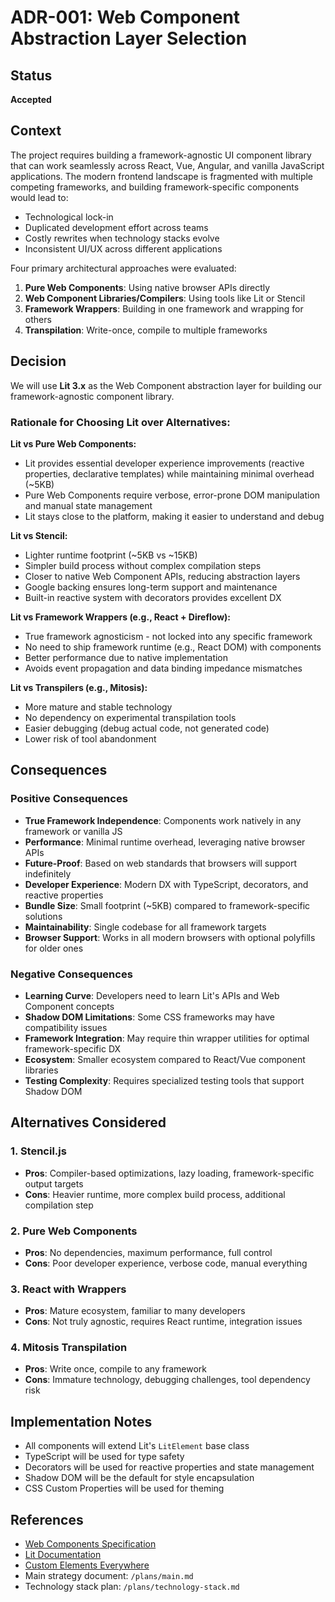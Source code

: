 # ADR-001: Web Component Abstraction Layer Selection

## Status
**Accepted**

## Context
The project requires building a framework-agnostic UI component library that can work seamlessly across React, Vue, Angular, and vanilla JavaScript applications. The modern frontend landscape is fragmented with multiple competing frameworks, and building framework-specific components would lead to:
- Technological lock-in
- Duplicated development effort across teams
- Costly rewrites when technology stacks evolve
- Inconsistent UI/UX across different applications

Four primary architectural approaches were evaluated:
1. **Pure Web Components**: Using native browser APIs directly
2. **Web Component Libraries/Compilers**: Using tools like Lit or Stencil
3. **Framework Wrappers**: Building in one framework and wrapping for others
4. **Transpilation**: Write-once, compile to multiple frameworks

## Decision
We will use **Lit 3.x** as the Web Component abstraction layer for building our framework-agnostic component library.

### Rationale for Choosing Lit over Alternatives:

**Lit vs Pure Web Components:**
- Lit provides essential developer experience improvements (reactive properties, declarative templates) while maintaining minimal overhead (~5KB)
- Pure Web Components require verbose, error-prone DOM manipulation and manual state management
- Lit stays close to the platform, making it easier to understand and debug

**Lit vs Stencil:**
- Lighter runtime footprint (~5KB vs ~15KB)
- Simpler build process without complex compilation steps
- Closer to native Web Component APIs, reducing abstraction layers
- Google backing ensures long-term support and maintenance
- Built-in reactive system with decorators provides excellent DX

**Lit vs Framework Wrappers (e.g., React + Direflow):**
- True framework agnosticism - not locked into any specific framework
- No need to ship framework runtime (e.g., React DOM) with components
- Better performance due to native implementation
- Avoids event propagation and data binding impedance mismatches

**Lit vs Transpilers (e.g., Mitosis):**
- More mature and stable technology
- No dependency on experimental transpilation tools
- Easier debugging (debug actual code, not generated code)
- Lower risk of tool abandonment

## Consequences

### Positive Consequences
- **True Framework Independence**: Components work natively in any framework or vanilla JS
- **Performance**: Minimal runtime overhead, leveraging native browser APIs
- **Future-Proof**: Based on web standards that browsers will support indefinitely
- **Developer Experience**: Modern DX with TypeScript, decorators, and reactive properties
- **Bundle Size**: Small footprint (~5KB) compared to framework-specific solutions
- **Maintainability**: Single codebase for all framework targets
- **Browser Support**: Works in all modern browsers with optional polyfills for older ones

### Negative Consequences
- **Learning Curve**: Developers need to learn Lit's APIs and Web Component concepts
- **Shadow DOM Limitations**: Some CSS frameworks may have compatibility issues
- **Framework Integration**: May require thin wrapper utilities for optimal framework-specific DX
- **Ecosystem**: Smaller ecosystem compared to React/Vue component libraries
- **Testing Complexity**: Requires specialized testing tools that support Shadow DOM

## Alternatives Considered

### 1. Stencil.js
- **Pros**: Compiler-based optimizations, lazy loading, framework-specific output targets
- **Cons**: Heavier runtime, more complex build process, additional compilation step

### 2. Pure Web Components
- **Pros**: No dependencies, maximum performance, full control
- **Cons**: Poor developer experience, verbose code, manual everything

### 3. React with Wrappers
- **Pros**: Mature ecosystem, familiar to many developers
- **Cons**: Not truly agnostic, requires React runtime, integration issues

### 4. Mitosis Transpilation
- **Pros**: Write once, compile to any framework
- **Cons**: Immature technology, debugging challenges, tool dependency risk

## Implementation Notes
- All components will extend Lit's `LitElement` base class
- TypeScript will be used for type safety
- Decorators will be used for reactive properties and state management
- Shadow DOM will be the default for style encapsulation
- CSS Custom Properties will be used for theming

## References
- [Web Components Specification](https://www.w3.org/standards/techs/components)
- [Lit Documentation](https://lit.dev/)
- [Custom Elements Everywhere](https://custom-elements-everywhere.com/)
- Main strategy document: `/plans/main.md`
- Technology stack plan: `/plans/technology-stack.md`